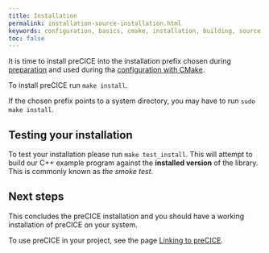 ```yaml
---
title: Installation
permalink: installation-source-installation.html
keywords: configuration, basics, cmake, installation, building, source
toc: false
---
```


It is time to install preCICE into the installation prefix chosen during [preparation](installation-source-preparation#installation-prefix) and used during tha [configuration with CMake](installation-source-configuration).

To install preCICE run `make install`.

If the chosen prefix points to a system directory, you may have to run `sudo make install`.

## Testing your installation

To test your installation please run `make test_install`.
This will attempt to build our C++ example program against the **installed version** of the library.
This is commonly known as _the smoke test_.

## Next steps

This concludes the preCICE installation and you should have a working installation of preCICE on your system.

To use preCICE in your project, see the page [Linking to preCICE](installation-linking).
